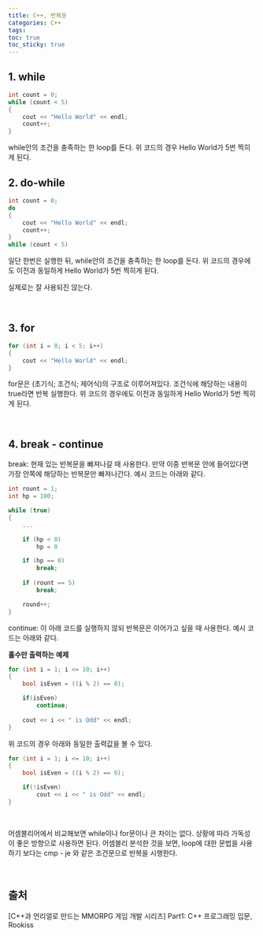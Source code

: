 ```yaml
---
title: C++, 반복문
categories: C++
tags: 
toc: true
toc_sticky: true
---
```


## **1. while**

```c++
int count = 0;
while (count < 5)
{
    cout << "Hello World" << endl;
    count++;
}
```

while안의 조건을 충족하는 한 loop를 돈다. 위 코드의 경우 Hello World가 5번 찍히게 된다. 
<br/>

## **2. do-while**

```c++
int count = 0;
do
{
    cout << "Hello World" << endl;
    count++;
}
while (count < 5)
```

일단 한번은 실행한 뒤, while안의 조건을 충족하는 한 loop를 돈다. 위 코드의 경우에도 이전과 동일하게 Hello World가 5번 찍히게 된다. 

실제로는 잘 사용되진 않는다.

<br/>

## **3. for**

```c++
for (int i = 0; i < 5; i++)
{
    cout << "Hello World" << endl;
}
```

for문은 (초기식; 조건식; 제어식)의 구조로 이루어져있다. 조건식에 해당하는 내용이 true라면 반복 실행한다. 위 코드의 경우에도 이전과 동일하게 Hello World가 5번 찍히게 된다. 

<br/>

## **4. break - continue**

break: 현재 있는 반복문을 빠져나갈 때 사용한다. 만약 이중 반복문 안에 들어있다면 가장 안쪽에 해당하는 반복문만 빠져나간다. 예시 코드는 아래와 같다.

```c++
int rount = 1;
int hp = 100;

while (true)
{
    ...

    if (hp < 0)
        hp = 0

    if (hp == 0)
        break;
    
    if (rount == 5)
        break;

    round++;
} 
```

continue: 이 아래 코드를 실행하지 않되 반복문은 이어가고 싶을 때 사용한다. 예시 코드는 아래와 같다. 

**홀수만 출력하는 예제**

```c++
for (int i = 1; i <= 10; i++)
{
    bool isEven = ((i % 2) == 0);

    if(isEven)
        continue;
    
    cout << i << " is Odd" << endl;
}
```

위 코드의 경우 아래와 동일한 출력값을 볼 수 있다. 
```c++
for (int i = 1; i <= 10; i++)
{
    bool isEven = ((i % 2) == 0);

    if(!isEven)
        cout << i << " is Odd" << endl;
}
```

<br/>

어셈블리어에서 비교해보면 while이나 for문이나 큰 차이는 없다. 상황에 따라 가독성이 좋은 방향으로 사용하면 된다. 어셈블리 분석한 것을 보면, loop에 대한 문법을 사용하기 보다는 cmp - je 와 같은 조건문으로 반복을 시행한다. 

<br/>

## **출처**

[C++과 언리얼로 만드는 MMORPG 게임 개발 시리즈] Part1: C++ 프로그래밍 입문, Rookiss
